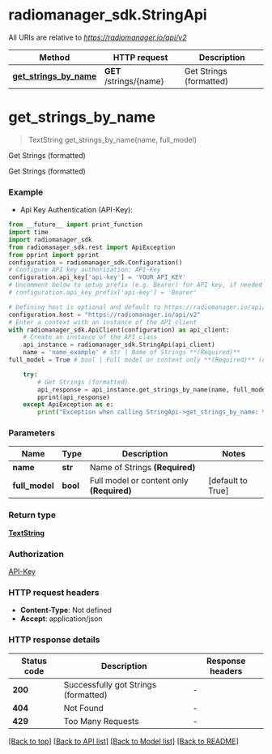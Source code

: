 # radiomanager_sdk.StringApi

All URIs are relative to *https://radiomanager.io/api/v2*

Method | HTTP request | Description
------------- | ------------- | -------------
[**get_strings_by_name**](StringApi.md#get_strings_by_name) | **GET** /strings/{name} | Get Strings (formatted)


# **get_strings_by_name**
> TextString get_strings_by_name(name, full_model)

Get Strings (formatted)

Get Strings (formatted)

### Example

* Api Key Authentication (API-Key):
```python
from __future__ import print_function
import time
import radiomanager_sdk
from radiomanager_sdk.rest import ApiException
from pprint import pprint
configuration = radiomanager_sdk.Configuration()
# Configure API key authorization: API-Key
configuration.api_key['api-key'] = 'YOUR_API_KEY'
# Uncomment below to setup prefix (e.g. Bearer) for API key, if needed
# configuration.api_key_prefix['api-key'] = 'Bearer'

# Defining host is optional and default to https://radiomanager.io/api/v2
configuration.host = "https://radiomanager.io/api/v2"
# Enter a context with an instance of the API client
with radiomanager_sdk.ApiClient(configuration) as api_client:
    # Create an instance of the API class
    api_instance = radiomanager_sdk.StringApi(api_client)
    name = 'name_example' # str | Name of Strings **(Required)**
full_model = True # bool | Full model or content only **(Required)** (default to True)

    try:
        # Get Strings (formatted)
        api_response = api_instance.get_strings_by_name(name, full_model)
        pprint(api_response)
    except ApiException as e:
        print("Exception when calling StringApi->get_strings_by_name: %s\n" % e)
```

### Parameters

Name | Type | Description  | Notes
------------- | ------------- | ------------- | -------------
 **name** | **str**| Name of Strings **(Required)** | 
 **full_model** | **bool**| Full model or content only **(Required)** | [default to True]

### Return type

[**TextString**](TextString.md)

### Authorization

[API-Key](../README.md#API-Key)

### HTTP request headers

 - **Content-Type**: Not defined
 - **Accept**: application/json

### HTTP response details
| Status code | Description | Response headers |
|-------------|-------------|------------------|
**200** | Successfully got Strings (formatted) |  -  |
**404** | Not Found |  -  |
**429** | Too Many Requests |  -  |

[[Back to top]](#) [[Back to API list]](../README.md#documentation-for-api-endpoints) [[Back to Model list]](../README.md#documentation-for-models) [[Back to README]](../README.md)

